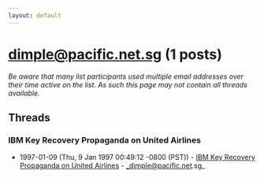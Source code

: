 ```yaml
---
layout: default
---
```


# dimple@pacific.net.sg (1 posts)

_Be aware that many list participants used multiple email addresses over their time active on the list. As such this page may not contain all threads available._

## Threads

### IBM Key Recovery Propaganda on United Airlines
+ 1997-01-09 (Thu, 9 Jan 1997 00:49:12 -0800 (PST)) - [IBM Key Recovery Propaganda on United Airlines](/archive/1997/01/04a0162205a0baaf4f9e1ce7d74d13b5f131e2f23254c898d52c140385d1ce58) - _dimple@pacific.net.sg_

